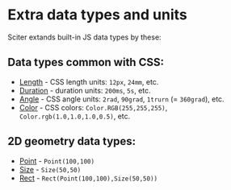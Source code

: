 # Extra data types and units

Sciter extands built-in JS data types by these:

## Data types common with CSS:

* [Length](Length) - CSS length units: `12px`, `24mm`, etc.  
* [Duration](Duration) - duration units: `200ms`, `5s`, etc.  
* [Angle](Duration) - CSS angle units: `2rad`, `90grad`, `1trurn` (= `360grad`), etc.  
* [Color](../../Graphics/Color) - CSS colors: `Color.RGB(255,255,255)`, `Color.rgb(1.0,1.0,1.0,0.5)`, etc.  

## 2D geometry data types:

* [Point](../../Graphics/Point) - `Point(100,100)` 
* [Size](../../Graphics/Size) - `Size(50,50)` 
* [Rect](../../Graphics/Size) - `Rect(Point(100,100),Size(50,50))` 
